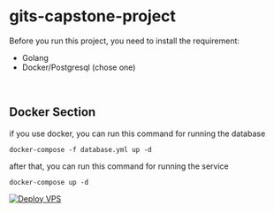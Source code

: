 # gits-capstone-project

Before you run this project, you need to install the requirement:
- Golang
- Docker/Postgresql (chose one)

<br>

## Docker Section
if you use docker, you can run this command for running the database
```
docker-compose -f database.yml up -d
```
after that, you can run this command for running the service
```
docker-compose up -d
```

[![Deploy VPS](https://github.com/alifnaufalyasin/gits-capstone-project/actions/workflows/deploy-vps.yml/badge.svg?branch=master&event=workflow_run)](https://github.com/alifnaufalyasin/gits-capstone-project/actions/workflows/deploy-vps.yml)
